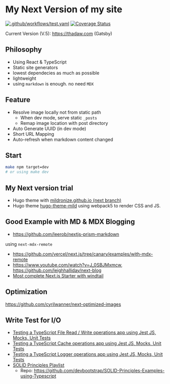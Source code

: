 # My Next Version of my site

[![.github/workflows/test.yaml](https://github.com/mildronize/blog-next/actions/workflows/test.yaml/badge.svg)](https://github.com/mildronize/blog-next/actions/workflows/test.yaml) [![Coverage Status](https://coveralls.io/repos/github/mildronize/blog-next/badge.svg?branch=main)](https://coveralls.io/github/mildronize/blog-next?branch=main)

Current Version (V.5): <https://thadaw.com> (Gatsby)

## Philosophy
- Using React & TypeScript
- Static site generators
- lowest dependecies as much as possible
- lightweight
- using `markdown` is enough. no need `MDX`

## Feature
- Resolve image locally not from static path
  - When dev mode, serve static `_posts` 
  - Remap image location with post directory
- Auto Generate UUID (in dev mode)
- Short URL Mapping
- Auto-refresh when markdown content changed 

## Start

```bash
make npm target=dev
# or using make dev
```

## My Next version trial

- Hugo theme with [mildronize.github.io (next branch)](https://github.com/mildronize/mildronize.github.io/tree/next)
- Hugo theme [hugo-theme-mild](https://github.com/mildronize/hugo-theme-mild) using webpack5 to render CSS and JS.

## Good Example with MD & MDX Blogging

- https://github.com/leerob/nextjs-prism-markdown

using `next-mdx-remote`

- https://github.com/vercel/next.js/tree/canary/examples/with-mdx-remote
- https://www.youtube.com/watch?v=J_0SBJMxmcw, https://github.com/leighhalliday/next-blog
- [Most complete Next.js Starter with windtail](https://github.com/timlrx/tailwind-nextjs-starter-blog)


## Optimization

https://github.com/cyrilwanner/next-optimized-images

## Write Test for I/O

- [Testing a TypeScript File Read / Write operations app using Jest JS, Mocks, Unit Tests](https://www.youtube.com/watch?v=SRVH0Mcakj0)
- [Testing a TypeScript Cache operations app using Jest JS, Mocks, Unit Tests](https://www.youtube.com/watch?v=8NjWq-xHOOw)
- [Testing a TypeScript Logger operations app using Jest JS, Mocks, Unit Tests](https://www.youtube.com/watch?v=BfA7MosIgik)
- [SOLID Principles Playlist](https://www.youtube.com/watch?v=boEi4SVC45k&list=PLkqz4ywkYlzeAylfC4h_ugGiua554Z7vB)
  - Repo: https://github.com/devbootstrap/SOLID-Principles-Examples-using-Typescript